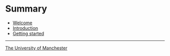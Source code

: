 # Summary

- [Welcome](./chapter_1.md)
- [Introduction](./1_intro.md)
- [Getting started](./2_getting_started.md)



----
[The University of Manchester](https://www.manchester.ac.uk) 